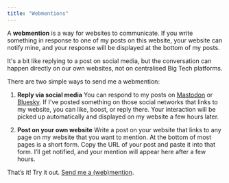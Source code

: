 ```yaml
---
title: "Webmentions"
---
```


A **webmention** is a way for websites to communicate. If you write something in response to one of my posts on this website, your website can notify mine, and your response will be displayed at the bottom of my posts. 

It's a bit like replying to a post on social media, but the conversation can happen directly on our own websites, not on centralised Big Tech platforms.

There are two simple ways to send me a webmention:

1. **Reply via social media**
   You can respond to my posts on [Mastodon](//mastodon.social/@johnpeart) or [Bluesky](https://bsky.app/profile/johnpe.art). If I've posted something on those social networks that links to my website, you can like, boost, or reply there. Your interaction will be picked up automatically and displayed on my website a few hours later.

2. **Post on your own website**
   Write a post on your website that links to any page on my website that you want to mention. At the bottom of most pages is a short form. Copy the URL of your post and paste it into that form. I’ll get notified, and your mention will appear here after a few hours.

That’s it! Try it out. [Send me a (web)mention](/note/1715258267/).
